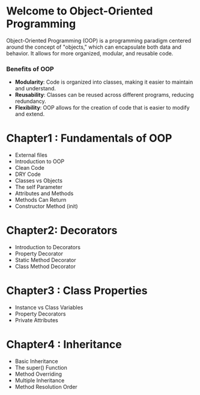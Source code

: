 # Welcome to Object-Oriented Programming

Object-Oriented Programming (OOP) is a programming paradigm centered around the concept of "objects," which can encapsulate both data and behavior. It allows for more organized, modular, and reusable code.

### Benefits of OOP

- **Modularity**: Code is organized into classes, making it easier to maintain and understand.
- **Reusability**: Classes can be reused across different programs, reducing redundancy.
- **Flexibility**: OOP allows for the creation of code that is easier to modify and extend.


# Chapter1 : Fundamentals of OOP
- External files
- Introduction to OOP
- Clean Code
- DRY Code
- Classes vs Objects
- The self Parameter
- Attributes and Methods
- Methods Can Return
- Constructor Method (init)

# Chapter2: Decorators
- Introduction to Decorators
- Property Decorator
- Static Method Decorator
- Class Method Decorator

# Chapter3 : Class Properties
- Instance vs Class Variables
- Property Decorators
- Private Attributes

# Chapter4 : Inheritance
- Basic Inheritance
- The super() Function
- Method Overriding
- Multiple Inheritance
- Method Resolution Order

